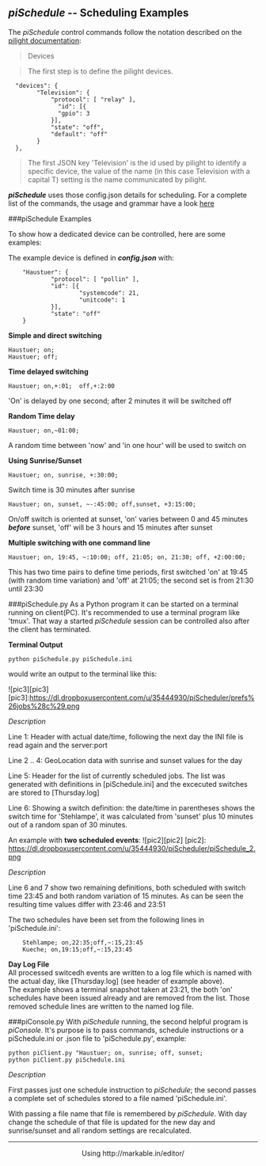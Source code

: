*piSchedule* -- Scheduling Examples
------------------------------------

The *piSchedule* control commands follow the notation described on the [pilight documentation](http://www.pilight.org/getting-started/configuring/):

>    Devices

>    The first step is to define the pilight devices.

      "devices": {
            "Television": {
                "protocol": [ "relay" ],
                  "id": [{
                  "gpio": 3
                }],
                "state": "off",
                "default": "off"
            }
      },

>    The first JSON key 'Television' is the id used by pilight to identify a specific device, the value of the name (in this case Television with a capital T) setting is the name communicated by pilight.


__*piSchedule*__ uses those config.json details for scheduling. For a complete list of the commands, the usage and grammar have a look [here](https://github.com/neandr/piScheduler/blob/.../piSchedule.setup.md)

###piSchedule Examples

To show how a dedicated device can be controlled, here are some examples:

The example device is defined in ___config.json___ with:

        "Haustuer": {
                "protocol": [ "pollin" ],
                "id": [{
                        "systemcode": 21,
                        "unitcode": 1
                }],
                "state": "off"
        }

**Simple and direct switching**

    Haustuer; on;
    Haustuer; off;

**Time delayed switching**

    Haustuer; on,+:01;  off,+:2:00
'On' is delayed by one second; after 2 minutes it will be switched off

**Random Time delay**

    Haustuer; on,~01:00;
A random time between 'now' and 'in one hour' will be used to switch on

**Using Sunrise/Sunset**

    Haustuer; on, sunrise, +:30:00;
Switch time is 30 minutes after sunrise

    Haustuer; on, sunset, ~-:45:00; off,sunset, +3:15:00;
On/off switch is oriented at sunset, 'on' varies between 0 and 45 minutes __*before*__ sunset, 'off' will be 3 hours and 15 minutes after sunset

**Multiple switching with one command line**

    Haustuer; on, 19:45, ~:10:00; off, 21:05; on, 21:30; off, +2:00:00;
This has two time pairs to define time periods, first switched 'on' at 19:45 (with random time variation) and 'off' at 21:05; the second set is from 21:30 until 23:30

###piSchedule.py
As a Python program it can be started on a terminal running on client(PC). It's recommended to use a terminal program like 'tmux'. That way a started *piSchedule* session can be controlled also after the client has terminated.

__Terminal Output__

    python piSchedule.py piSchedule.ini

would write an output to the terminal like this:

![pic3][pic3]
[pic3]:https://dl.dropboxusercontent.com/u/35444930/piScheduler/prefs%26jobs%28c%29.png    

_Description_

Line 1: Header with actual date/time, following the next day the INI file is read again and the server:port

Line 2 .. 4: GeoLocation data with sunrise and sunset values for the day

Line 5: Header for the list of currently scheduled jobs. 
The list was generated with definitions in [piSchedule.ini] and the excecuted switches are stored to [Thursday.log]

Line 6: Showing a switch definition: the date/time in parentheses shows the switch time for  'Stehlampe', it was calculated from 'sunset' plus 10 minutes out of a random span of 30 minutes.
    
An example with **two scheduled events**:
![pic2][pic2]
[pic2]: https://dl.dropboxusercontent.com/u/35444930/piScheduler/piSchedule_2.png 

_Description_

Line 6 and 7 show two remaining definitions, both scheduled with switch time 23:45 and both random variation of 15 minutes. As can be seen the resulting time values differ with 23:46 and 23:51

The two schedules have been set from the following lines in 'piSchedule.ini':
```
    Stehlampe; on,22:35;off,~:15,23:45
    Kueche; on,19:15;off,~:15,23:45
```
    

__Day Log File__  
All processed switcedh events are written to a log file which is named with the actual day, like [Thursday.log] (see header of example above).     
The example shows a terminal snapshot taken at 23:21, the both 'on' schedules have been issued already and are removed from the list. Those removed schedule lines are written to the named log file.

###piConsole.py
With *piSchedule* running, the second helpful program is *piConsole*. It's purpose is to pass commands, schedule instructions or a piSchedule.ini or .json file to 'piSchedule.py', example:

    python piClient.py "Haustuer; on, sunrise; off, sunset;
    python piClient.py piSchedule.ini
    
_Description_

First passes just one schedule instruction to *piSchedule*; the second passes a complete set of schedules stored to a file named 'piSchedule.ini'.

With passing a file name that file is remembered by *piSchedule*. With day change the schedule of that file is updated for the new day and sunrise/sunset and all random settings are recalculated.


--------------------
<p align='center'>Using http://markable.in/editor/</p>
